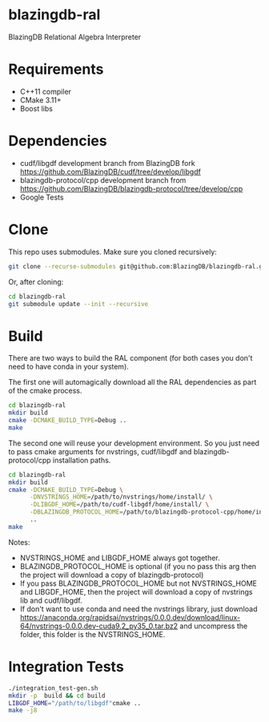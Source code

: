 # blazingdb-ral
BlazingDB Relational Algebra Interpreter

# Requirements
- C++11 compiler
- CMake 3.11+
- Boost libs

# Dependencies
- cudf/libgdf development branch from BlazingDB fork https://github.com/BlazingDB/cudf/tree/develop/libgdf
- blazingdb-protocol/cpp development branch from https://github.com/BlazingDB/blazingdb-protocol/tree/develop/cpp
- Google Tests

# Clone
This repo uses submodules. Make sure you cloned recursively:

```bash
git clone --recurse-submodules git@github.com:BlazingDB/blazingdb-ral.git
```

Or, after cloning:

```bash
cd blazingdb-ral
git submodule update --init --recursive
```

# Build
There are two ways to build the RAL component (for both cases you don't need to have conda in your system).

The first one will automagically download all the RAL dependencies as part of the cmake process.

```bash
cd blazingdb-ral
mkdir build
cmake -DCMAKE_BUILD_TYPE=Debug ..
make
```

The second one will reuse your development environment.
So you just need to pass cmake arguments for nvstrings, cudf/libgdf and blazingdb-protocol/cpp installation paths.  

```bash
cd blazingdb-ral
mkdir build
cmake -DCMAKE_BUILD_TYPE=Debug \
      -DNVSTRINGS_HOME=/path/to/nvstrings/home/install/ \
      -DLIBGDF_HOME=/path/to/cudf-libgdf/home/install/ \
      -DBLAZINGDB_PROTOCOL_HOME=/path/to/blazingdb-protocol-cpp/home/install/ \
      ..
make
```

Notes:
- NVSTRINGS_HOME and LIBGDF_HOME always got together.
- BLAZINGDB_PROTOCOL_HOME is optional (if you no pass this arg then the project will download a copy of blazingdb-protocol)
- If you pass BLAZINGDB_PROTOCOL_HOME but not NVSTRINGS_HOME and LIBGDF_HOME, then the project will download a copy of nvstrings lib and cudf/libgdf.
- If don't want to use conda and need the nvstrings library, just download https://anaconda.org/rapidsai/nvstrings/0.0.0.dev/download/linux-64/nvstrings-0.0.0.dev-cuda9.2_py35_0.tar.bz2 and uncompress the folder, this folder is the NVSTRINGS_HOME.

# Integration Tests

```bash
./integration_test-gen.sh
mkdir -p  build && cd build
LIBGDF_HOME="/path/to/libgdf"cmake ..
make -j8
```